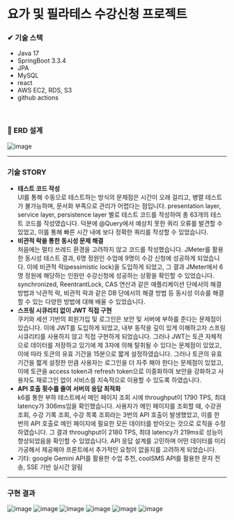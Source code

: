 # 요가 및 필라테스 수강신청 프로젝트

### ✔ 기술 스택
- Java 17
- SpringBoot 3.3.4
- JPA
- MySQL
- react
- AWS EC2, RDS, S3
- github actions
<br>

### 🔧 ERD 설계
![image](https://github.com/user-attachments/assets/3471256e-bdfd-4bad-b1d4-41651349690f)
<hr>

### 기술 STORY
* <b>테스트 코드 작성</b><br>
UI를 통해 수동으로 테스트하는 방식의 문제점은 시간이 오래 걸리고, 병렬 테스트가 불가능하며, 문서화 부족으로 관리가 어렵다는 점입니다.
presentation layer, service layer, persistence layer 별로 테스트 코드를 작성하여 총 63개의 테스트 코드를 작성였습니다.
덕분에 @Query에서 예상치 못한 쿼리 오류를 발견할 수 있었고, 이를 통해 빠른 시간 내에 보다 정확한 쿼리를 작성할 수 있었습니다.
* <b>비관적 락을 통한 동시성 문제 해결</b><br>
처음에는 멀티 쓰레드 환경을 고려하지 않고 코드를 작성했습니다.
JMeter를 활용한 동시성 테스트 결과, 6명 정원인 수업에 9명이 수강 신청에 성공하게 되었습니다.
이에 비관적 락(pessimistic lock)을 도입하게 되었고, 그 결과 JMeter에서 6명 정원에 해당하는 인원만 수강신청에 성공하는 상황을 확인할 수 있었습니다.
synchronized, ReentrantLock, CAS 연산과 같은 애플리케이션 단에서의 해결 방법과 낙관적 락, 비관적 락과 같은 DB 단에서의 해결 방법 등 동시성 이슈를 해결할 수 있는 다양한 방법에 대해 배울 수 있었습니다.
* <b>스프링 시큐리티 없이 JWT 직접 구현</b><br>
쿠키와 세션 기반의 회원가입 및 로그인은 보안 및 서버에 부하를 준다는 문제점이 있습니다.
 이에 JWT를 도입하게 되었고, 내부 동작을 깊이 있게 이해하고자 스프링 시큐리티를 사용하지 않고 직접 구현하게 되었습니다.
그러나 JWT는 토큰 자체적으로 데이터를 저장하고 있기에 제 3자에 의해 탈취될 수 있다는 문제점이 있었고, 이에 따라 토큰의 유효 기간을 15분으로 짧게 설정하였습니다.
그러나 토큰의 유효 기간을 짧게 설정한 만큼 사용자는 로그인을 더 자주 해야 한다는 문제점이 있었고, 이에 토큰을 access token과 refresh token으로 이중화하여 보안을 강화하고 사용자도 재로그인 없이 서비스를 지속적으로 이용할 수 있도록 하였습니다.
* <b>API 호출 횟수를 줄여 서버의 응답 최적화</b><br>
k6를 통한 부하 테스트에서 메인 페이지 조회 시에 throughput이 1790 TPS, 최대 latency가 306ms임을 확인했습니다.
사용자가 메인 페이지를 조회할 때, 수강권 조회, 수강 기록 조회, 수강 목록 조회라는 3번의 API 호출이 발생했었고, 이를 한 번의 API 호출로 메인 페이지에 필요한 모든 데이터를 받아오는 것으로 로직을 수정하였습니다.
그 결과 throughput이 2180 TPS, 최대 latency가 219ms로 성능이 향상되었음을 확인할 수 있었습니다.
API 응답 설계를 고민하며 어떤 데이터를 미리 가공해서 제공해야 프론트에서 추가적인 요청이 없을지를 고려하게 되었습니다.
* 기타: google Gemini API를 활용한 수업 추천, coolSMS API를 활용한 문자 전송, SSE 기반 실시간 알림
<hr>

### 구현 결과
![image](https://github.com/user-attachments/assets/8890d24a-3f72-4f1c-a2fe-e0e673770443)
![image](https://github.com/user-attachments/assets/a241c0e6-2524-4eb2-8a16-12f64545cf50)
![image](https://github.com/user-attachments/assets/db601184-1f14-4195-ad40-b794de6838e4)
![image](https://github.com/user-attachments/assets/465d7978-107f-41ad-a72f-3c2adb538150)
![image](https://github.com/user-attachments/assets/fc368288-dfba-4373-a62c-cf980fd4a4d3)
![image](https://github.com/user-attachments/assets/7ff75670-d8e3-4c3d-94b8-9c42852771a2)
